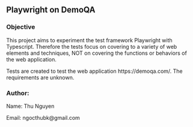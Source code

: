 ## Playwright on DemoQA
### Objective
<p> This project aims to experiment the test framework Playwright with Typescript.
 Therefore the tests focus on covering to a variety of web elements and techniques, NOT on covering the functions or behaviors of the web application. </p>
 <p>Tests are created to test the web application https://demoqa.com/. 
 The requirements are unknown.
 </p>

 ### Author:
<p> Name: Thu Nguyen
</p>
<p>
Email: ngocthubk@gmail.com
</p>
